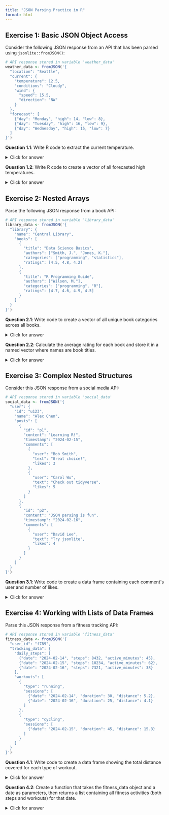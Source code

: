 ```yaml
---
title: "JSON Parsing Practice in R"
format: html
---
```


## Exercise 1: Basic JSON Object Access

Consider the following JSON response from an API that has been parsed using `jsonlite::fromJSON()`:

```r
# API response stored in variable 'weather_data'
weather_data <- fromJSON('{
  "location": "Seattle",
  "current": {
    "temperature": 12.5,
    "conditions": "Cloudy",
    "wind": {
      "speed": 15.5,
      "direction": "NW"
    }
  },
  "forecast": [
    {"day": "Monday", "high": 14, "low": 8},
    {"day": "Tuesday", "high": 16, "low": 9},
    {"day": "Wednesday", "high": 15, "low": 7}
  ]
}')
```

**Question 1.1**: Write R code to extract the current temperature.

<details>
<summary>Click for answer</summary>
```r
weather_data$current$temperature
# or alternatively
weather_data[["current"]][["temperature"]]
```
</details>

**Question 1.2**: Write R code to create a vector of all forecasted high temperatures.

<details>
<summary>Click for answer</summary>
```r
weather_data$forecast$high
# or
sapply(weather_data$forecast, function(x) x$high)
```
</details>

## Exercise 2: Nested Arrays

Parse the following JSON response from a book API:

```r
# API response stored in variable 'library_data'
library_data <- fromJSON('{
  "library": {
    "name": "Central Library",
    "books": [
      {
        "title": "Data Science Basics",
        "authors": ["Smith, J.", "Jones, K."],
        "categories": ["programming", "statistics"],
        "ratings": [4.5, 4.8, 4.2]
      },
      {
        "title": "R Programming Guide",
        "authors": ["Wilson, M."],
        "categories": ["programming", "R"],
        "ratings": [4.7, 4.6, 4.9, 4.5]
      }
    ]
  }
}')
```

**Question 2.1**: Write code to create a vector of all unique book categories across all books.

<details>
<summary>Click for answer</summary>
```r
unique(unlist(library_data$library$books$categories))
```
</details>

**Question 2.2**: Calculate the average rating for each book and store it in a named vector where names are book titles.

<details>
<summary>Click for answer</summary>
```r
setNames(
  sapply(library_data$library$books$ratings, mean),
  library_data$library$books$title
)
```
</details>

## Exercise 3: Complex Nested Structures

Consider this JSON response from a social media API:

```r
# API response stored in variable 'social_data'
social_data <- fromJSON('{
  "user": {
    "id": "u123",
    "name": "Alex Chen",
    "posts": [
      {
        "id": "p1",
        "content": "Learning R!",
        "timestamp": "2024-02-15",
        "comments": [
          {
            "user": "Bob Smith",
            "text": "Great choice!",
            "likes": 3
          },
          {
            "user": "Carol Wu",
            "text": "Check out tidyverse",
            "likes": 5
          }
        ]
      },
      {
        "id": "p2",
        "content": "JSON parsing is fun",
        "timestamp": "2024-02-16",
        "comments": [
          {
            "user": "David Lee",
            "text": "Try jsonlite",
            "likes": 4
          }
        ]
      }
    ]
  }
}')
```

**Question 3.1**: Write code to create a data frame containing each comment's user and number of likes.

<details>
<summary>Click for answer</summary>
```r
# Method 1: Using do.call to combine list of data frames
do.call(rbind, lapply(social_data$user$posts$comments, function(comments) {
  data.frame(user = sapply(comments, `[[`, "user"),
             likes = sapply(comments, `[[`, "likes"))
}))

# Method 2: Using tidyverse if available
library(tidyverse)
bind_rows(social_data$user$posts$comments)
```
</details>

**Question 3.2**: Create a function that takes the social_data object and a username as parameters, then returns all comments made by that user.

<details>
<summary>Click for answer</summary>
```r
find_user_comments <- function(data, username) {
  # Flatten all comments
  all_comments <- unlist(data$user$posts$comments, recursive = FALSE)
  
  # Filter comments by username
  user_comments <- Filter(function(x) x$user == username, all_comments)
  
  # Extract comment text
  sapply(user_comments, `[[`, "text")
}

# Test the function
find_user_comments(social_data, "Carol Wu")
```
</details>

## Exercise 4: Working with Lists of Data Frames

Parse this JSON response from a fitness tracking API:

```r
# API response stored in variable 'fitness_data'
fitness_data <- fromJSON('{
  "user_id": "f789",
  "tracking_data": {
    "daily_steps": [
      {"date": "2024-02-14", "steps": 8432, "active_minutes": 45},
      {"date": "2024-02-15", "steps": 10234, "active_minutes": 62},
      {"date": "2024-02-16", "steps": 7321, "active_minutes": 38}
    ],
    "workouts": [
      {
        "type": "running",
        "sessions": [
          {"date": "2024-02-14", "duration": 30, "distance": 5.2},
          {"date": "2024-02-16", "duration": 25, "distance": 4.1}
        ]
      },
      {
        "type": "cycling",
        "sessions": [
          {"date": "2024-02-15", "duration": 45, "distance": 15.3}
        ]
      }
    ]
  }
}')
```

**Question 4.1**: Write code to create a data frame showing the total distance covered for each type of workout.

<details>
<summary>Click for answer</summary>
```r
workout_summary <- data.frame(
  type = fitness_data$tracking_data$workouts$type,
  total_distance = sapply(fitness_data$tracking_data$workouts$sessions, 
                         function(x) sum(x$distance))
)
```
</details>

**Question 4.2**: Create a function that takes the fitness_data object and a date as parameters, then returns a list containing all fitness activities (both steps and workouts) for that date.

<details>
<summary>Click for answer</summary>
```r
get_daily_activities <- function(data, target_date) {
  # Get steps for the date
  daily_steps <- subset(data$tracking_data$daily_steps,
                       date == target_date)
  
  # Get workouts for the date
  workouts <- lapply(data$tracking_data$workouts, function(workout) {
    sessions <- subset(workout$sessions, date == target_date)
    if (nrow(sessions) > 0) {
      cbind(type = workout$type, sessions)
    } else {
      NULL
    }
  })
  
  # Remove NULL entries from workouts
  workouts <- Filter(Negate(is.null), workouts)
  
  list(
    steps = daily_steps,
    workouts = workouts
  )
}

# Test the function
get_daily_activities(fitness_data, "2024-02-15")
```
</details>

## Bonus Challenge

Create a function that recursively traverses any JSON object and returns a character vector of all possible access paths to leaf nodes (scalar values). For example:

```r
# Example usage:
get_json_paths(weather_data)
# Should return something like:
# [1] "location"
# [2] "current$temperature"
# [3] "current$conditions"
# [4] "current$wind$speed"
# [5] "current$wind$direction"
# ...
```

<details>
<summary>Click for answer</summary>
```r
get_json_paths <- function(obj, prefix = "") {
  paths <- character()
  
  if (is.list(obj)) {
    for (name in names(obj)) {
      new_prefix <- if (prefix == "") name else paste0(prefix, "$", name)
      paths <- c(paths, get_json_paths(obj[[name]], new_prefix))
    }
  } else if (is.data.frame(obj)) {
    for (col in names(obj)) {
      new_prefix <- if (prefix == "") col else paste0(prefix, "$", col)
      paths <- c(paths, new_prefix)
    }
  } else {
    paths <- prefix
  }
  
  return(paths)
}
```
</details>

This challenge helps students understand the recursive nature of JSON structures and reinforces their understanding of how R represents these nested data structures internally.
